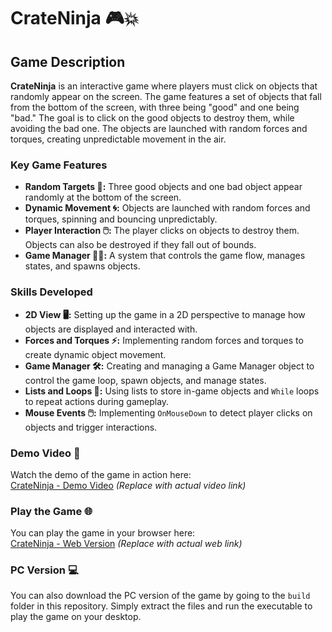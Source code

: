 # CrateNinja 🎮💥

## Game Description
**CrateNinja** is an interactive game where players must click on objects that randomly appear on the screen. The game features a set of objects that fall from the bottom of the screen, with three being "good" and one being "bad." The goal is to click on the good objects to destroy them, while avoiding the bad one. The objects are launched with random forces and torques, creating unpredictable movement in the air.

### Key Game Features
- **Random Targets 🎯:** Three good objects and one bad object appear randomly at the bottom of the screen.
- **Dynamic Movement 🌀:** Objects are launched with random forces and torques, spinning and bouncing unpredictably.
- **Player Interaction 🖱️:** The player clicks on objects to destroy them. Objects can also be destroyed if they fall out of bounds.
- **Game Manager 🧑‍💻:** A system that controls the game flow, manages states, and spawns objects.

### Skills Developed
- **2D View 🖥️:** Setting up the game in a 2D perspective to manage how objects are displayed and interacted with.
- **Forces and Torques ⚡:** Implementing random forces and torques to create dynamic object movement.
- **Game Manager 🛠️:** Creating and managing a Game Manager object to control the game loop, spawn objects, and manage states.
- **Lists and Loops 🔄:** Using lists to store in-game objects and `While` loops to repeat actions during gameplay.
- **Mouse Events 🖱️:** Implementing `OnMouseDown` to detect player clicks on objects and trigger interactions.

### Demo Video 🎥
Watch the demo of the game in action here:  
[CrateNinja - Demo Video](#) *(Replace with actual video link)*

### Play the Game 🌐
You can play the game in your browser here:  
[CrateNinja - Web Version](#) *(Replace with actual web link)*

### PC Version 💻
You can also download the PC version of the game by going to the `build` folder in this repository. Simply extract the files and run the executable to play the game on your desktop.
